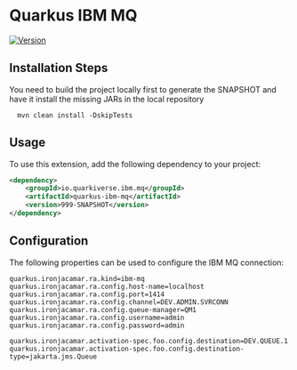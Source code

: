 # Quarkus IBM MQ

[![Version](https://img.shields.io/maven-central/v/io.quarkiverse.ibm.mq/quarkus-ibm-mq?logo=apache-maven&style=flat-square)](https://central.sonatype.com/artifact/io.quarkiverse.ibm-mq/quarkus-ibm-mq-parent)

## Installation Steps

You need to build the project locally first to generate the SNAPSHOT and have it install the missing JARs in the local repository

```shell
  mvn clean install -DskipTests
```



## Usage

To use this extension, add the following dependency to your project:

```xml
<dependency>
    <groupId>io.quarkiverse.ibm.mq</groupId>
    <artifactId>quarkus-ibm-mq</artifactId>
    <version>999-SNAPSHOT</version>
</dependency>
```

## Configuration

The following properties can be used to configure the IBM MQ connection:

```properties
quarkus.ironjacamar.ra.kind=ibm-mq
quarkus.ironjacamar.ra.config.host-name=localhost
quarkus.ironjacamar.ra.config.port=1414
quarkus.ironjacamar.ra.config.channel=DEV.ADMIN.SVRCONN
quarkus.ironjacamar.ra.config.queue-manager=QM1
quarkus.ironjacamar.ra.config.username=admin
quarkus.ironjacamar.ra.config.password=admin

quarkus.ironjacamar.activation-spec.foo.config.destination=DEV.QUEUE.1
quarkus.ironjacamar.activation-spec.foo.config.destination-type=jakarta.jms.Queue

```

